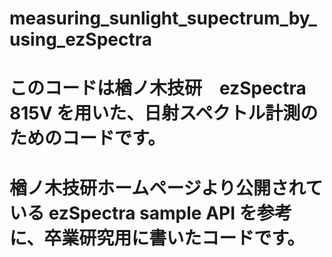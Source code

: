 # measuring_sunlight_supectrum_by_using_ezSpectra
# このコードは楢ノ木技研　ezSpectra 815V を用いた、日射スペクトル計測のためのコードです。
# 楢ノ木技研ホームページより公開されている ezSpectra sample API を参考に、卒業研究用に書いたコードです。
